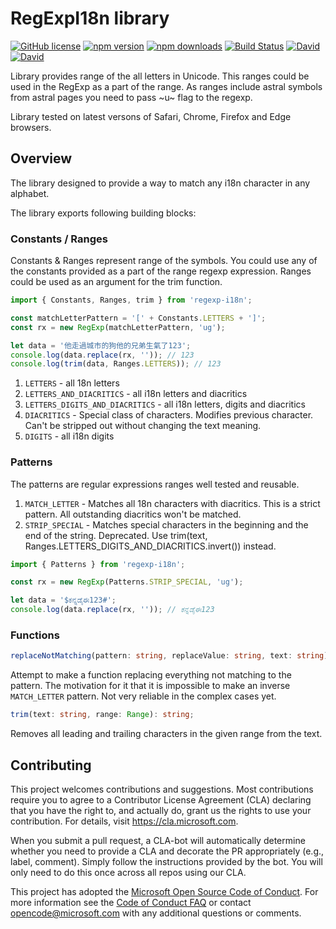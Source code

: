 # RegExpI18n library

[![GitHub license](https://img.shields.io/badge/license-MIT-blue.svg?style=flat-square)](https://github.com/Microsoft/regexp-i18n/blob/master/LICENSE) [![npm version](https://img.shields.io/npm/v/regexp-i18n.svg?style=flat-square)](https://www.npmjs.com/package/regexp-i18n) [![npm downloads](https://img.shields.io/npm/dm/regexp-i18n.svg?style=flat-square)](https://www.npmjs.com/package/regexp-i18n) [![Build Status](https://img.shields.io/travis/Microsoft/regexp-i18n/master.svg?style=flat-square)](https://travis-ci.org/Microsoft/regexp-i18n) [![David](https://img.shields.io/david/Microsoft/regexp-i18n.svg?style=flat-square)](https://github.com/Microsoft/regexp-i18n) [![David](https://img.shields.io/david/dev/Microsoft/regexp-i18n.svg?style=flat-square)](https://github.com/Microsoft/regexp-i18n)

Library provides range of the all letters in Unicode.
This ranges could be used in the RegExp as a part of the range. As ranges include astral symbols from astral pages you need to pass ~u~ flag to the regexp.

Library tested on latest versons of Safari, Chrome, Firefox and Edge browsers.

## Overview

The library designed to provide a way to match any i18n character in any alphabet.

The library exports following building blocks:

### Constants / Ranges

Constants & Ranges represent range of the symbols. You could use any of the constants provided as a part of the range regexp expression. Ranges could be used as an argument for the trim function.

```typescript
import { Constants, Ranges, trim } from 'regexp-i18n';

const matchLetterPattern = '[' + Constants.LETTERS + ']';
const rx = new RegExp(matchLetterPattern, 'ug');

let data = '他走過城市的狗他的兄弟生氣了123';
console.log(data.replace(rx, '')); // 123
console.log(trim(data, Ranges.LETTERS)); // 123
```

1. `LETTERS` - all 18n letters
1. `LETTERS_AND_DIACRITICS` - all i18n letters and diacritics
1. `LETTERS_DIGITS_AND_DIACRITICS` - all i18n letters, digits and diacritics
1. `DIACRITICS` - Special class of characters. Modifies previous character. Can't be stripped out without changing the text meaning.
1. `DIGITS` - all i18n digits

### Patterns

The patterns are regular expressions ranges well tested and reusable.

1. `MATCH_LETTER` - Matches all 18n characters with diacritics. This is a strict pattern. All outstanding diacritics won't be matched.
1. `STRIP_SPECIAL` - Matches special characters in the beginning and the end of the string. Deprecated. Use trim(text, Ranges.LETTERS_DIGITS_AND_DIACRITICS.invert()) instead.

```typescript
import { Patterns } from 'regexp-i18n';

const rx = new RegExp(Patterns.STRIP_SPECIAL, 'ug');

let data = '$ಕನ್ನಡೈಈ123#';
console.log(data.replace(rx, '')); // ಕನ್ನಡೈಈ123
```

### Functions

```typescript
replaceNotMatching(pattern: string, replaceValue: string, text: string): string;
```

Attempt to make a function replacing everything not matching to the pattern.
The motivation for it that it is impossible to make an inverse `MATCH_LETTER` pattern.
Not very reliable in the complex cases yet.

```typescript
trim(text: string, range: Range): string;
```

Removes all leading and trailing characters in the given range from the text.

## Contributing

This project welcomes contributions and suggestions.  Most contributions require you to agree to a
Contributor License Agreement (CLA) declaring that you have the right to, and actually do, grant us
the rights to use your contribution. For details, visit https://cla.microsoft.com.

When you submit a pull request, a CLA-bot will automatically determine whether you need to provide
a CLA and decorate the PR appropriately (e.g., label, comment). Simply follow the instructions
provided by the bot. You will only need to do this once across all repos using our CLA.

This project has adopted the [Microsoft Open Source Code of Conduct](https://opensource.microsoft.com/codeofconduct/).
For more information see the [Code of Conduct FAQ](https://opensource.microsoft.com/codeofconduct/faq/) or
contact [opencode@microsoft.com](mailto:opencode@microsoft.com) with any additional questions or comments.
